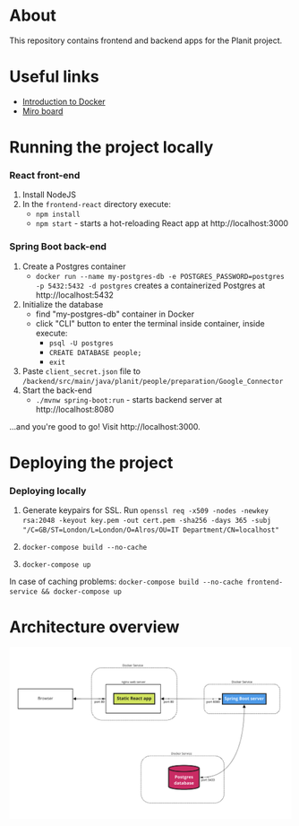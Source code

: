 # About

This repository contains frontend and backend apps for the Planit project.

# Useful links

- [Introduction to Docker](/docs/Docker.md)
- [Miro board](https://miro.com/app/board/uXjVPVOoQV0=/)

# Running the project locally

### React front-end

1. Install NodeJS
2. In the `frontend-react` directory execute:
   - `npm install`
   - `npm start` - starts a hot-reloading React app at http://localhost:3000

### Spring Boot back-end

1. Create a Postgres container
   - `docker run --name my-postgres-db -e POSTGRES_PASSWORD=postgres -p 5432:5432 -d postgres` creates a containerized Postgres at http://localhost:5432
2. Initialize the database
   - find "my-postgres-db" container in Docker
   - click "CLI" button to enter the terminal inside container, inside execute:
     - `psql -U postgres`
     - `CREATE DATABASE people;`
     - `exit`
3. Paste `client_secret.json` file to `/backend/src/main/java/planit/people/preparation/Google_Connector`
4. Start the back-end
   - `./mvnw spring-boot:run` - starts backend server at http://localhost:8080

...and you're good to go! Visit http://localhost:3000.

# Deploying the project

### Deploying locally

1. Generate keypairs for SSL. Run `openssl req -x509 -nodes -newkey rsa:2048 -keyout key.pem -out cert.pem -sha256 -days 365 -subj "/C=GB/ST=London/L=London/O=Alros/OU=IT Department/CN=localhost"`

2. `docker-compose build --no-cache`
3. `docker-compose up`

In case of caching problems:
`docker-compose build --no-cache frontend-service && docker-compose up`

# Architecture overview

![alt text](architecture.png)
